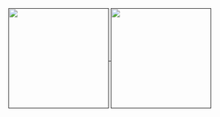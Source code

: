 

<!--
**ajmalab/ajmalab** is a ✨ _special_ ✨ repository because its `README.md` (this file) appears on your GitHub profile.

Here are some ideas to get you started:

- 🔭 I’m currently working on ...
- 🌱 I’m currently learning ...
- 👯 I’m looking to collaborate on ...
- 🤔 I’m looking for help with ...
- 💬 Ask me about ...
- 📫 How to reach me: ...
- 😄 Pronouns: ...
- ⚡ Fun fact: ...
-->
<a href="">
  <img align="center" height=200 src="https://github-readme-stats-ruddy-seven.vercel.app/api?username=ajmalab&show_icons=true&theme=radical"/>
</a>
<a href="">
  <img align="center" height=200 src="https://github-readme-stats-ruddy-seven.vercel.app/api/top-langs/?username=ajmalab&show_icons=true&theme=radical&langs_count=8&card_width=320&layout=compact"/>
</a>
